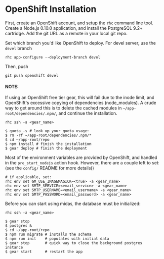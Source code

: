 OpenShift Installation
======================

First, create an OpenShift account, and setup the `rhc` command line tool. Create a Node.js 0.10.0 application, and install the PostgreSQL 9.2+ cartridge. Add the git URL as a remote in your local git repo.

Set which branch you'd like OpenShift to deploy. For devel server, use the `devel` branch

```shell
rhc app-configure --deployment-branch devel
```

Then, push

```
git push openshift devel
```

#### NOTE:

If using an OpenShift free tier gear, this will fail due to the inode limit, and OpenShift's excessive copying of dependencies (node_modules). A crude way to get around this is to delete the cached modules in `~/app-root/dependencies/.npm/`, and continue the installation.

```shell
rhc ssh -a <gear_name>

$ quota -s # look up your quota usage:
$ rm -rf ~/app-root/dependencies/.npm/*
$ cd ~/app-root/repo
$ npm install # finish the installation
$ gear deploy # finish the deployment
```

Most of the environment variables are provided by OpenShift, and handled in the `pre_start_nodejs` action hook. However, there are a couple left to set: (see the `config/` README for more details))

```
# if applicable, set:
rhc env set GM_USE_IMAGEMAGICK=<true> -a <gear_name>
rhc env set SMTP_SERVICE=<email_service> -a <gear_name>
rhc env set SMTP_USERNAME=<email_username> -a <gear_name>
rhc env set SMTP_PASSWORD=<email_password> -a <gear_name>
```

Before you can start using midas, the database must be initialized:

```
rhc ssh -a <gear_name>

$ gear stop
$ postgres &
$ cd ~/app-root/repo
$ npm run migrate # installs the schema
$ npm run init    # populates with initial data
$ gear stop       # quick way to close the background postgres instance
$ gear start      # restart the app
```
